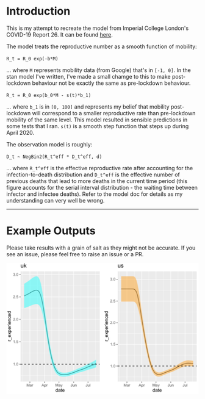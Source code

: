 # Introduction

This is my attempt to recreate the model from Imperial College London's COVID-19 Report 26. It can be found
[here](https://www.imperial.ac.uk/media/imperial-college/medicine/mrc-gida/2020-06-08-COVID19-Report-26.pdf).

The model treats the reproductive number as a smooth function of mobility:

` R_t = R_0 exp(-b*M) `

... where `M` represents mobility data (from Google) that's in `[-1, 0]`. In the stan model I've written,
I've made a small chamge to this to make post-lockdown behaviour not be exactly the same as pre-lockdown behaviour.

` R_t = R_0 exp(b_0*M - s(t)*b_1) `

... where `b_1` is in `[0, 100]` and represents my belief that mobility post-lockdown will correspond to a smaller
reproductive rate than pre-lockdown mobility of the same level. This model resulted in sensible predictions in some
tests that I ran. `s(t)` is a smooth step function that steps up during
April 2020.

The observation model is roughly:

`D_t ~ NegBin2(R_t^eff * D_t^eff, d)`

... where `R_t^eff` is the effective reproductive rate after accounting for the infection-to-death distribution and
`D_t^eff` is the effective number of previous deaths that lead to more deaths in the current time period (this figure
accounts for the serial interval distribution - the waiting time between infector and infectee deaths). Refer to the 
model doc for details as my understanding can very well be wrong.

---

# Example Outputs

Please take results with a grain of salt as they might not be accurate. If you see an issue, please feel free to raise
an issue or a PR.

![Draft outputs.](outputs/inital_results.png)
